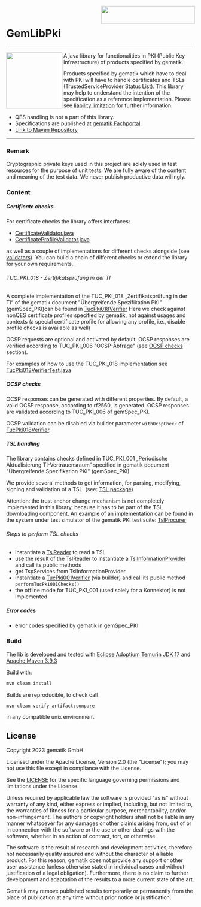 <img align="right" width="250" height="47" src="doc/images/Gematik_Logo_Flag_With_Background.png"/> <br/>

# GemLibPki

--- 
<img align="left" height="150" src="doc/images/logo.svg" />

A java library for functionalities in PKI (Public Key Infrastructure) of products specified by
gematik.

Products specified by gematik which have to deal with PKI will have to handle certificates and
TSLs (TrustedServiceProvider Status List). This library may help to understand the intention of the
specification as a reference implementation.
Please
see [liability limitation](https://fachportal.gematik.de/default-titlegrundsaetzliche-nutzungsbedingungen)
for further information.

* QES handling is not a part of this library.
* Specifications are published at [gematik Fachportal](https://fachportal.gematik.de/).
* [Link to Maven Repository](https://mvnrepository.com/artifact/de.gematik.pki/gemLibPki)

---

### Remark

Cryptographic private keys used in this project are solely used in test resources for the purpose of
unit tests.
We are fully aware of the content and meaning of the test data. We never publish productive data
willingly.

### Content

##### Certificate checks

For certificate checks the library offers interfaces:

- [CertificateValidator.java](src%2Fmain%2Fjava%2Fde%2Fgematik%2Fpki%2Fgemlibpki%2Fvalidators%2FCertificateValidator.java)
- [CertificateProfileValidator.java](src%2Fmain%2Fjava%2Fde%2Fgematik%2Fpki%2Fgemlibpki%2Fvalidators%2FCertificateProfileValidator.java)

as well as a couple of implementations for different checks alongside
(see [validators](src%2Fmain%2Fjava%2Fde%2Fgematik%2Fpki%2Fgemlibpki%2Fvalidators)). You can build a
chain of different checks or extend the library for your own requirements.

###### TUC_PKI_018 - Zertifikatsprüfung in der TI

A complete implementation of the TUC_PKI_018 „Zertifikatsprüfung in der TI“ of the gematik
document "Übergreifende Spezifikation PKI" (gemSpec_PKI)can be found
in [TucPki018Verifier](src/main/java/de/gematik/pki/gemlibpki/certificate/TucPki018Verifier.java)
Here we check against nonQES certificate profiles specified by gematik, not against usages and
contexts (a special certificate profile for allowing any profile, i.e., disable profile checks is
available as well)

OCSP requests are optional and activated by default. OCSP responses are verified according to
TUC_PKI_006 "OCSP-Abfrage"
(see [OCSP checks](./README.md#ocsp-checks) section).

For examples of how to use the TUC_PKI_018 implementation
see [TucPki018VerifierTest.java](src%2Ftest%2Fjava%2Fde%2Fgematik%2Fpki%2Fgemlibpki%2Fcertificate%2FTucPki018VerifierTest.java)

##### OCSP checks

OCSP responses can be generated with different properties. By default, a valid OCSP response,
according to rf2560, is generated. OCSP responses are validated according to TUC_PKI_006 of
gemSpec_PKI.

OCSP validation can be disabled via builder parameter `withOcspCheck` of
[TucPki018Verifier](src/main/java/de/gematik/pki/gemlibpki/certificate/TucPki018Verifier.java).

##### TSL handling

The library contains checks defined in TUC_PKI_001 „Periodische Aktualisierung TI-Vertrauensraum“
specified in gematik document "Übergreifende Spezifikation PKI" (gemSpec_PKI)

We provide several methods to get information, for parsing, modifying, signing and validation of a
TSL. (see: [TSL package](src/main/java/de/gematik/pki/gemlibpki/tsl))

Attention: the trust anchor change mechanism is not completely implemented in this library,
because it has to be part of the TSL downloading component. An example of an implementation
can be found in the system under test simulator of the gematik PKI test
suite: [TslProcurer](https://github.com/gematik/app-PkiTestsuite/blob/1.1.3/pkits-sut-server-sim/src/main/java/de/gematik/pki/pkits/sut/server/sim/tsl/TslProcurer.java)

###### Steps to perform TSL checks

- instantiate a [TslReader](src/main/java/de/gematik/pki/gemlibpki/tsl/TslReader.java) to read a TSL
- use the result of the TslReader to instantiate
  a [TslInformationProvider](src/main/java/de/gematik/pki/gemlibpki/tsl/TslInformationProvider.java)
  and call its public methods
- get TspServices from TslInformationProvider
- instantiate
  a [TucPki001Verifier](src/main/java/de/gematik/pki/gemlibpki/tsl/TucPki001Verifier.java) (via
  builder) and call its public method `performTucPki001Checks()`
- the offline mode for TUC_PKI_001 (used solely for a Konnektor) is not implemented

##### Error codes

- error codes specified by gematik in gemSpec_PKI

### Build

The lib is developed and tested
with [Eclipse Adoptium Temurin JDK 17](https://github.com/adoptium/temurin17-binaries) and [Apache
Maven 3.9.3](https://maven.apache.org/index.html)

Build with:

```bash
mvn clean install
```

Builds are reproducible, to check call

```bash
mvn clean verify artifact:compare
```

in any compatible unix environment.

## License

Copyright 2023 gematik GmbH

Licensed under the Apache License, Version 2.0 (the "License"); you may not use this file except in
compliance with the License.

See the [LICENSE](./LICENSE) for the specific language governing permissions and limitations under
the License.

Unless required by applicable law the software is provided "as is" without warranty of any kind,
either express or implied, including, but not limited to, the warranties of fitness for a particular
purpose, merchantability, and/or non-infringement. The authors or copyright holders shall not be
liable in any manner whatsoever for any damages or other claims arising from, out of or in
connection with the software or the use or other dealings with the software, whether in an action of
contract, tort, or otherwise.

The software is the result of research and development activities, therefore not necessarily quality
assured and without the character of a liable product. For this reason, gematik does not provide any
support or other user assistance (unless otherwise stated in individual cases and without
justification of a legal obligation). Furthermore, there is no claim to further development and
adaptation of the results to a more current state of the art.

Gematik may remove published results temporarily or permanently from the place of publication at any
time without prior notice or justification.
